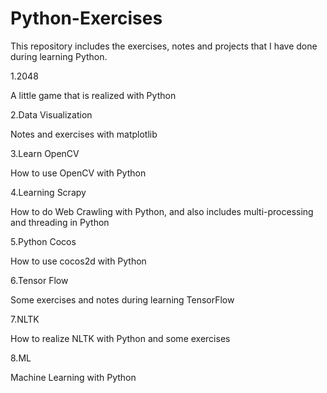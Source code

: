 # Python-Exercises

This repository includes the exercises, notes and projects that I have done during learning Python.

1.2048

A little game that is realized with Python

2.Data Visualization

Notes and exercises with matplotlib

3.Learn OpenCV

How to use OpenCV with Python

4.Learning Scrapy

How to do Web Crawling with Python, and also includes multi-processing and threading in Python

5.Python Cocos

How to use cocos2d with Python

6.Tensor Flow

Some exercises and notes during learning TensorFlow

7.NLTK

How to realize NLTK with Python and some exercises

8.ML

Machine Learning with Python